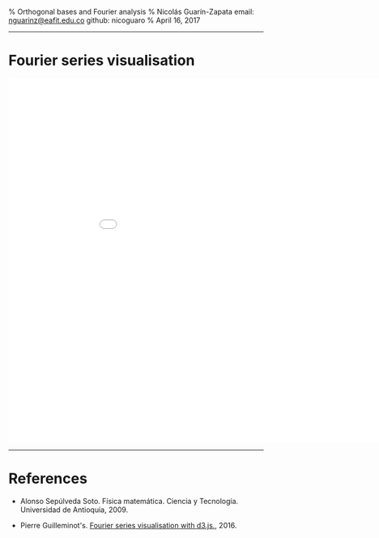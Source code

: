 % Orthogonal bases and Fourier analysis
% Nicolás Guarín-Zapata
    email: nguarinz@eafit.edu.co
    github: nicoguaro
% April 16, 2017


------------------

# Fourier series visualisation

<iframe
    width="960" height="720"
    src="./img/Fourier_vis.html"
    frameborder="0"
    allowfullscreen
    class="centObj"></iframe>

------------------

# References

- Alonso Sepúlveda Soto. Física matemática. Ciencia y Tecnología. Universidad
  de Antioquia, 2009.

- Pierre Guilleminot's. [Fourier series visualisation with d3.js.](https://bl.ocks.org/jinroh/7524988), 2016.